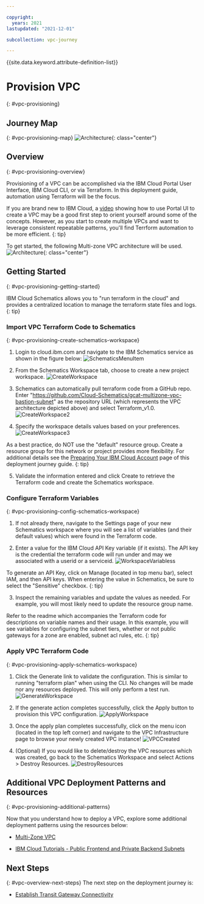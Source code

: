 ```yaml
---

copyright:
  years: 2021
lastupdated: "2021-12-01"

subcollection: vpc-journey

---
```


{{site.data.keyword.attribute-definition-list}}

# Provision VPC
{: #vpc-provisioning}



## Journey Map
{: #vpc-provisioning-map}
![Architecture](images/provision-vpc/journey-map.png){: class="center"}


## Overview
{: #vpc-provisioning-overview}

Provisioning of a VPC can be accomplished via the IBM Cloud Portal User Interface, IBM Cloud CLI, or via Terraform.  In this deployment guide, automation using Terraform will be the focus. 

If you are brand new to IBM Cloud, a [video](https://www.youtube.com/watch?v=pGLgtB193cI) showing how to use Portal UI to create a VPC may be a good first step to orient yourself around some of the concepts.  However, as you start to create multiple VPCs and want to leverage consistent repeatable patterns, you'll find Terrform automation to be more efficient.
{: tip}

To get started, the following Multi-zone VPC architecture will be used.
![Architecture](images/provision-vpc/gcat-mz-bastion.png){: class="center"}

## Getting Started
{: #vpc-provisioning-getting-started}

IBM Cloud Schematics allows you to "run terraform in the cloud" and provides a centralized location to manage the terraform state files and logs.
{: tip}

### Import VPC Terraform Code to Schematics
{: #vpc-provisioning-create-schematics-workspace}

1. Login to cloud.ibm.com and navigate to the IBM Schematics service as shown in the figure below: ![SchematicsMenuItem](images/provision-vpc/schematics-menu-item.png)

  

2. From the Schematics Workspace tab, choose to create a new project workspace. ![CreateWorkspace](images/provision-vpc/schematics-create-workspace.png)

  

3. Schematics can automatically pull terraform code from a GitHub repo. Enter "https://github.com/Cloud-Schematics/gcat-multizone-vpc-bastion-subnet" as the repository URL (which represents the VPC architecture depicted above) and select Terraform_v1.0. ![CreateWorkspace2](images/provision-vpc/schematics-create-workspace2.png)

 

4. Specify the workspace details values based on your preferences. ![CreateWorkspace3](images/provision-vpc/schematics-create-workspace3.png)

As a best practice, do NOT use the "default" resource group.  Create a resource group for this network or project provides more flexibility. For additional details see the [Preparing Your IBM Cloud Account](/docs/vpc-journey?topic=vpc-journey-vpc-prep-account) page of this deployment journey guide.
{: tip}



 

5. Validate the information entered and click Create to retrieve the Terraform code and create the Schematics workspace.


### Configure Terraform Variables
{: #vpc-provisioning-config-schematics-workspace}  

1. If not already there, navigate to the Settings page of your new Schematics workspace where you will see a list of variables (and their default values) which were found in the Terraform code.

2. Enter a value for the IBM Cloud API Key variable (if it exists). The API key is the credential the terraform code will run under and may we associated with a userid or a serviceid. ![WorkspaceVariabless](images/provision-vpc/schematics-workspace-variables.png)

To generate an API Key, click on Manage (located in top menu bar), select IAM, and then API keys. When entering the value in Schematics, be sure to select the "Sensitive" checkbox.
{: tip}


  

3. Inspect the remaining variables and update the values as needed. For example, you will most likely need to update the resource group name.

   

Refer to the readme which accompanies the Terraform code for descriptions on variable names and their usage. In this example, you will see variables for configuring the subnet tiers, whether or not public gateways for a zone are enabled, subnet acl rules, etc.
{: tip}


### Apply VPC Terraform Code
{: #vpc-provisioning-apply-schematics-workspace}  



1. Click the Generate link to validate the configuration. This is similar to running "terraform plan" when using the CLI. No changes will be made nor any resources deployed. This will only perform a test run. ![GenerateWorkspace](images/provision-vpc/schematics-workspace-generate.png)



 

2. If the generate action completes successfully, click the Apply button to provision this VPC configuration.  ![ApplyWorkspace](images/provision-vpc/schematics-workspace-apply.png)



  

3. Once the apply plan completes successfully, click on the menu icon (located in the top left corner) and navigate to the VPC Infrastructure page to browse your newly created VPC instance! ![VPCCreated](images/provision-vpc/vpc-created.png)



  


4. (Optional) If you would like to delete/destroy the VPC resources which was created, go back to the Schematics Workspace and select Actions > Destroy Resources. ![DestroyResources](images/provision-vpc/destroy-resources.png)



 

 


## Additional VPC Deployment Patterns and Resources
{: #vpc-provisioning-additional-patterns}

Now that you understand how to deploy a VPC, explore some additional deployment patterns using the resources below:

- [Multi-Zone VPC](https://github.com/Cloud-Schematics/gcat-multizone-vpc)

- [IBM Cloud Tutorials - Public Frontend and Private Backend Subnets](https://{DomainName}/docs/solution-tutorials?topic=solution-tutorials-vpc-public-app-private-backend)



## Next Steps

{: #vpc-overview-next-steps}
The next step on the deployment journey is:
* [Establish Transit Gateway Connectivity](/docs/vpc-journey?topic=vpc-journey-vpc-tgw)
